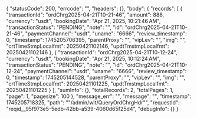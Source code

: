 {
"statusCode": 200,
"errcode": "",
"headers": {},
"body": {
"records": [
{
"transactionId": "ordChrg2025-04-21T10-21-46",
"amount": 888,
"currency": "usdt",
"bookingDate": "Apr 21, 2025, 10:21:46 AM",
"transactionStatus": "PENDING",
"note": "",
"id": "ordChrg2025-04-21T10-21-46",
"paymentChannel": "usdt",
"uname": "6666",
"review_timestamp": 0,
"timestamp": 1745205706395,
"parentProxy": "",
"vipLev": "",
"img": "",
"crtTimeStmpLocalfmt": 20250421102146,
"updtTmstmpLocalfmt": 20250421102146
},
{
"transactionId": "ordChrg2025-04-21T10-12-24",
"currency": "usdt",
"bookingDate": "Apr 21, 2025, 10:12:24 AM",
"transactionStatus": "PENDING",
"note": "",
"id": "ordChrg2025-04-21T10-12-24",
"paymentChannel": "usdt",
"uname": "6666",
"review_timestamp": 0,
"timestamp": 1745205144528,
"parentProxy": "",
"vipLev": "",
"img": "",
"crtTimeStmpLocalfmt": 20250421101225,
"updtTmstmpLocalfmt": 20250421101225
}
],
"sumInfo": {},
"totalRecords": 2,
"totalPages": 1,
"page": 1,
"pagesize": 100
},
"message_err": "",
"message": "",
"timestamp": 1745205718325,
"path": "\"/admin/wlt/QueryOrdChrgHdr\"",
"requestId": "reqid__95f973e5-5edb-42bb-a539-4060d65f25d4",
"debugInfo": {}
}